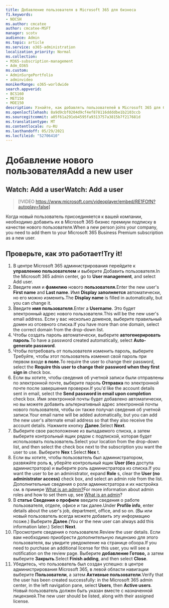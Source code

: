 ```yaml
---
title: Добавление пользователя в Microsoft 365 для бизнеса
f1.keywords:
- NOCSH
ms.author: cmcatee
author: cmcatee-MSFT
manager: scotv
audience: Admin
ms.topic: article
ms.service: o365-administration
localization_priority: Normal
ms.collection:
- M365-subscription-management
- Adm_O365
ms.custom:
- AdminSurgePortfolio
- adminvideo
monikerRange: o365-worldwide
search.appverid:
- BCS160
- MET150
- MOE150
description: Узнайте, как добавлять пользователей в Microsoft 365 для бизнеса.
ms.openlocfilehash: 8a9d9cbf0204d9cf4ef878116ddddbe1b2103ccb
ms.sourcegitcommit: a05f61a291eb4595fa9313757a3815b7f217681d
ms.translationtype: MT
ms.contentlocale: ru-RU
ms.lasthandoff: 05/29/2021
ms.locfileid: "52706410"
---
```

# <a name="add-a-new-user"></a><span data-ttu-id="4a30b-103">Добавление нового пользователя</span><span class="sxs-lookup"><span data-stu-id="4a30b-103">Add a new user</span></span>

## <a name="watch-add-a-user"></a><span data-ttu-id="4a30b-104">Watch: Add a user</span><span class="sxs-lookup"><span data-stu-id="4a30b-104">Watch: Add a user</span></span>

> [!VIDEO https://www.microsoft.com/videoplayer/embed/RE1FOfN?autoplay=false]

<span data-ttu-id="4a30b-105">Когда новый пользователь присоединяется к вашей компании, необходимо добавить их в Microsoft 365 бизнес премиум подписку в качестве нового пользователя.</span><span class="sxs-lookup"><span data-stu-id="4a30b-105">When a new person joins your company, you need to add them to your Microsoft 365 Business Premium subscription as a new user.</span></span>

## <a name="try-it"></a><span data-ttu-id="4a30b-106">Проверьте, как это работает!</span><span class="sxs-lookup"><span data-stu-id="4a30b-106">Try it!</span></span>

1. <span data-ttu-id="4a30b-107">В центре Microsoft 365 администрирования перейдите к **управлению пользователем** и выберите Добавить пользователя.</span><span class="sxs-lookup"><span data-stu-id="4a30b-107">In the Microsoft 365 admin center, go to **User management**, and select Add user.</span></span>
1. <span data-ttu-id="4a30b-108">Введите имя и **фамилию** нового **пользователя.**</span><span class="sxs-lookup"><span data-stu-id="4a30b-108">Enter the new user's **First name** and **Last name**.</span></span> <span data-ttu-id="4a30b-109">Имя **Display заполняется** автоматически, но его можно изменить.</span><span class="sxs-lookup"><span data-stu-id="4a30b-109">The **Display name** is filled in automatically, but you can change it.</span></span>
1. <span data-ttu-id="4a30b-110">Введите **имя пользователя**.</span><span class="sxs-lookup"><span data-stu-id="4a30b-110">Enter a **Username**.</span></span> <span data-ttu-id="4a30b-111">Это будет электронный адрес нового пользователя.</span><span class="sxs-lookup"><span data-stu-id="4a30b-111">This will be the new user's email address.</span></span> <span data-ttu-id="4a30b-112">Если у вас несколько доменов, выберите правильный домен из отсевного списка.</span><span class="sxs-lookup"><span data-stu-id="4a30b-112">If you have more than one domain, select the correct domain from the drop-down list.</span></span>
1. <span data-ttu-id="4a30b-113">Чтобы создать пароль автоматически, выберите **автогенерировать пароль**.</span><span class="sxs-lookup"><span data-stu-id="4a30b-113">To have a password created automatically, select **Auto-generate password**.</span></span>
1. <span data-ttu-id="4a30b-114">Чтобы потребовать от пользователя изменить пароль, выберите Требуйте, чтобы этот пользователь изменил свой пароль при первом входе **в поле.**</span><span class="sxs-lookup"><span data-stu-id="4a30b-114">To require the user to change their password, select the **Require this user to change their password when they first sign in** check box.</span></span>
1. <span data-ttu-id="4a30b-115">Если вы хотите, чтобы сведения об учетной записи были отправлены по электронной почте, выберите пароль **Отправка** по электронной почте после завершения проверки.</span><span class="sxs-lookup"><span data-stu-id="4a30b-115">If you'd like the account details sent in email, select the **Send password in email upon completion** check box.</span></span> <span data-ttu-id="4a30b-116">Имя электронной почты будет добавлено автоматически, но вы можете добавить альтернативный адрес электронной почты нового пользователя, чтобы он также получал сведения об учетной записи.</span><span class="sxs-lookup"><span data-stu-id="4a30b-116">Your email name will be added automatically, but you can add the new user's alternate email address so that they also receive the account details.</span></span> <span data-ttu-id="4a30b-117">Нажмите кнопку **Далее**.</span><span class="sxs-lookup"><span data-stu-id="4a30b-117">Select **Next**.</span></span>
1. <span data-ttu-id="4a30b-118">Выберите свое расположение из выпадаемого списка, а затем выберите контрольный ящик рядом с подпиской, которая будет использовать пользователь.</span><span class="sxs-lookup"><span data-stu-id="4a30b-118">Select your location from the drop-down list, and then select the check box next to the subscription you want the user to use.</span></span> <span data-ttu-id="4a30b-119">Выберите **Nex** t.</span><span class="sxs-lookup"><span data-stu-id="4a30b-119">Select **Nex** t.</span></span>
1. <span data-ttu-id="4a30b-120">Если вы хотите, чтобы пользователь был администратором, развяжйте роль **s,** уберйте контрольный ящик **User (без** доступа администратора) и выберите роль администратора из списка.</span><span class="sxs-lookup"><span data-stu-id="4a30b-120">If you want the user to be an administrator, expand **Role** s, clear the **User (no administrator access)** check box, and select an admin role from the list.</span></span> <span data-ttu-id="4a30b-121">Дополнительные сведения о роли администратора и их настройка см. в примере [What is an admin?](what-is-admin.md)</span><span class="sxs-lookup"><span data-stu-id="4a30b-121">For more information about admin roles and how to set them up, see [What is an admin](what-is-admin.md)?</span></span>
1. <span data-ttu-id="4a30b-122">В **статье Сведения о профиле** введите сведения о работе пользователя, отделе, офисе и так далее.</span><span class="sxs-lookup"><span data-stu-id="4a30b-122">Under **Profile info**, enter details about the user's job, department, office, and so on.</span></span> <span data-ttu-id="4a30b-123">(Вы или новый пользователь всегда можете добавить эту информацию позже.) Выберите **Далее**.</span><span class="sxs-lookup"><span data-stu-id="4a30b-123">(You or the new user can always add this information later.) Select **Next**.</span></span>
1. <span data-ttu-id="4a30b-124">Просмотрите сведения о пользователе.</span><span class="sxs-lookup"><span data-stu-id="4a30b-124">Review the user details.</span></span> <span data-ttu-id="4a30b-125">Если вам необходимо приобрести дополнительную лицензию для этого пользователя, вы увидите уведомление на странице обзора.</span><span class="sxs-lookup"><span data-stu-id="4a30b-125">If you need to purchase an additional license for this user, you will see a notification on the review page.</span></span> <span data-ttu-id="4a30b-126">Выберите **добавление Готово,** а затем выберите **Закрыть**.</span><span class="sxs-lookup"><span data-stu-id="4a30b-126">Select **Finish adding**, and then select **Close**.</span></span>
1. <span data-ttu-id="4a30b-127">Убедитесь, что пользователь был создан успешно: в центре администрирования Microsoft 365, в левой области навигации выберите **Пользователи**, а затем **Активные пользователи**.</span><span class="sxs-lookup"><span data-stu-id="4a30b-127">Verify that the user has been created successfully: in the Microsoft 365 admin center, in the left navigation pane, select **Users**, then **Active users**.</span></span> <span data-ttu-id="4a30b-128">Новый пользователь должен быть указан вместе с назначенной лицензией.</span><span class="sxs-lookup"><span data-stu-id="4a30b-128">The new user should be listed, along with their assigned license.</span></span>